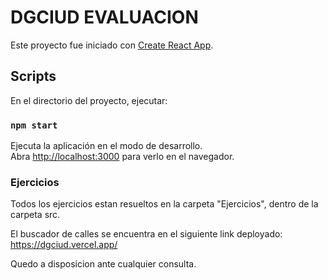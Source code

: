 # DGCIUD EVALUACION

Este proyecto fue iniciado con [Create React App](https://github.com/facebook/create-react-app).

## Scripts

En el directorio del proyecto, ejecutar:

### `npm start`

Ejecuta la aplicación en el modo de desarrollo.\
Abra [http://localhost:3000](http://localhost:3000) para verlo en el navegador.



### Ejercicios 

Todos los ejercicios estan resueltos en la carpeta "Ejercicios", dentro de la carpeta src. 

El buscador de calles se encuentra en el siguiente link deployado: https://dgciud.vercel.app/

Quedo a disposicion ante cualquier consulta.

